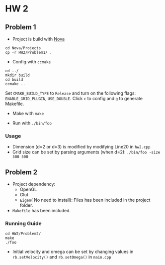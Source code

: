 # HW 2

## Problem 1

* Project is build with [Nova](https://github.com/OrionQuest/Nova)
```
cd Nova/Projects
cp -r HW2/Problem1/ .
```

* Config with `ccmake`
```
cd ../
mkdir build
cd build
ccmake ..
```
Set `CMAKE_BUILD_TYPE` to `Release` and turn on the following flags: `ENABLE_GRID_PLUGIN`, `USE_DOUBLE`. Click `c` to config and `g` to generate Makefile.

* Make with `make`

* Run with `./bin/foo`

### Usage
* Dimension (d=2 or d=3) is modified by modifying Line20 in `hw2.cpp`
* Grid size can be set by parsing arguments (when d=2): `./bin/foo -size 500 500`

## Problem 2

* Project dependency: 
	* OpenGL
	* Glut
	* `Eigen`( No need to install): Files has been included in the project folder.
* `Makefile` has been included. 

### Running Guide
```
cd HW2/Problem2/
make
./foo
```

* Initial velocity and omega can be set by changing values in `rb.setVelocity()` and `rb.setOmega()` in `main.cpp`

